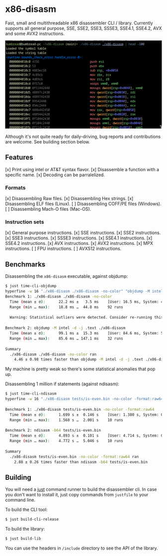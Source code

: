 # x86-disasm

Fast, small and multithreadable x86 disassembler CLI / library. Currently supports
all general purpose, SSE, SSE2, SSE3, SSSE3, SSE4.1, SSE4.2, AVX
and some AVX2 instructions.

![Screenshot of intel-style disassembly](/extras/screenshot-disasm-intel.png)

Although it's not quite ready for daily-driving, bug reports and contributions
are welcome. See building section below.

## Features

[x] Print using intel or AT&T syntax flavor.
[x] Disassemble a function with a specific name.
[x] Decoding can be parralelized.

### Formats

[x] Disassembling Raw files.
[x] Disassembling Hex strings.
[x] Disassembling ELF files (Linux).
[ ] Disassembling COFF/PE files (Windows).
[ ] Disassembling Mach-O files (Mac-OS).

### Instruction sets

[x] General purpose instructions.
[x] SSE instructions.
[x] SSE2 instructions.
[x] SSE3 instructions.
[x] SSSE3 instructions.
[x] SSE4.1 instructions.
[x] SSE4.2 instructions.
[x] AVX instructions.
[x] AVX2 instructions.
[x] MPX instructions.
[ ] FPU instructions.
[ ] AVX512 instructions.

## Benchmarks

Disassembling the `x86-disasm` executable, against objdump:

```sh
$ just time-cli-objdump
hyperfine -w 16 "./x86-disasm ./x86-disasm -no-color" "objdump -M intel -d -j .text ./x86-disasm" --output pipe
Benchmark 1: ./x86-disasm ./x86-disasm -no-color
  Time (mean ± σ):      22.2 ms ±   3.5 ms    [User: 16.5 ms, System: 4.6 ms]
  Range (min … max):    18.8 ms …  44.8 ms    92 runs
 
  Warning: Statistical outliers were detected. Consider re-running this benchmark on a quiet system without any interferences from other programs. It might help to use the '--warmup' or '--prepare' options.
 
Benchmark 2: objdump -M intel -d -j .text ./x86-disasm
  Time (mean ± σ):      99.1 ms ±  15.3 ms    [User: 84.6 ms, System: 5.7 ms]
  Range (min … max):    85.6 ms … 147.1 ms    32 runs
 
Summary
  ./x86-disasm ./x86-disasm -no-color ran
    4.46 ± 0.98 times faster than objdump -M intel -d -j .text ./x86-disasm
```

My machine is pretty weak so there's some statistical anomalies that pop up.

Disassembling 1 million if statements (against ndisasm):

```sh
$ just time-cli-ndisasm
hyperfine -w 16 "./x86-disasm tests/is-even.bin -no-color -format:raw64" "ndisasm -b64 tests/is-even.bin" --output pipe

Benchmark 1: ./x86-disasm tests/is-even.bin -no-color -format:raw64
  Time (mean ± σ):      1.699 s ±  0.146 s    [User: 1.380 s, System: 0.174 s]
  Range (min … max):    1.568 s …  2.001 s    10 runs
 
Benchmark 2: ndisasm -b64 tests/is-even.bin
  Time (mean ± σ):      4.893 s ±  0.101 s    [User: 4.714 s, System: 0.088 s]
  Range (min … max):    4.772 s …  5.046 s    10 runs
 
Summary
  ./x86-disasm tests/is-even.bin -no-color -format:raw64 ran
    2.88 ± 0.26 times faster than ndisasm -b64 tests/is-even.bin
```

## Building

You will need a [just](https://github.com/casey/just) command runner to build
the disassembler cli. In case you don't want to install it, just copy commands
from `justfile` to your command line.

To build the CLI tool:

```sh
$ just build-cli-release
```

To build the library:

```sh
$ just build-lib
```

You can use the headers in `/include` directory to see the API of the library.


